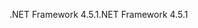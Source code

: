 <span data-ttu-id="3ade8-101">.NET Framework 4.5.1</span><span class="sxs-lookup"><span data-stu-id="3ade8-101">.NET Framework 4.5.1</span></span>